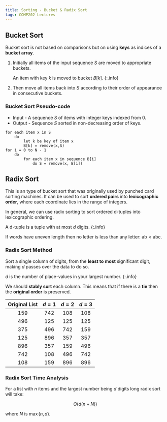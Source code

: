 ```yaml
---
title: Sorting - Bucket & Radix Sort
tags: COMP202 Lectures
---
```

## Bucket Sort
Bucket sort is not based on comparisons but on using **keys** as indices of a **bucket array**.

1. Initially all items of the input sequence $S$ are moved to appropriate buckets.
	
	An item with key $k$ is moved to bucket $B[k]$.
	{:.info}

1. Then move all items back into $S$ according to their order of appearance in consecutive buckets.

### Bucket Sort Pseudo-code

* Input - A sequence $S$ of items with integer keys indexed from 0.
* Output - Sequence $S$ sorted in non-decreasing order of keys.


```
for each item x in S
	do
		let k be key of item x
		B[k] = remove(x,S)
for i = 0 to N - 1
	do
		for each item x in sequence B[i]
			do S = remove(x, B[i])
```

## Radix Sort
This is an type of bucket sort that was originally used by punched card sorting machines. It can be used to sort **ordered pairs** into **lexicographic order**, where each coordinate lies in the range of integers.

In general, we can use radix sorting to sort ordered d-tuples into lexicographic ordering.

A d-tuple is a tuple with at most $d$ digits.
{:.info}

If words have uneven length then no letter is less than any letter: $\text{ab} < \text{abc}$.

### Radix Sort Method
Sort a single column of digits, from the **least to most** significant digit, making $d$ passes over the data to do so.

$d$ is the number of place-values in your largest number.
{:.info}

We should **stably sort** each column. This means that if there is a **tie** then the **original order** is preserved.

| Original List | $d=1$ | $d=2$ | $d=3$ |
| :-: | :-: | :-: | :-: |
| 159 | 742 | 108 | 108 |
| 496 | 125 | 125 | 125 |
| 375 | 496 | 742 | 159 | 
| 125 | 896 | 357 | 357 |
| 896 | 357 | 159 | 496 |
| 742 | 108 | 496 | 742 |
| 108 | 159 | 896 | 896 |

### Radix Sort Time Analysis
For a list with $n$ items and the largest number being $d$ digits long radix sort will take:

$$
O(d(n+N))
$$

where $N$ is $\max(n,d)$.